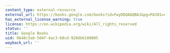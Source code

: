 ```yaml
---
content_type: external-resource
external_url: https://books.google.com/books?id=FwyDDQAAQBAJ&pg=PA301=onepage#v=onepage&q&f=false
has_external_license_warning: true
license: https://en.wikipedia.org/wiki/All_rights_reserved
status: ''
title: Google Books
uid: 0648c3ab-504f-4ac3-b0cd-928db6180805
wayback_url: ''
---
```

